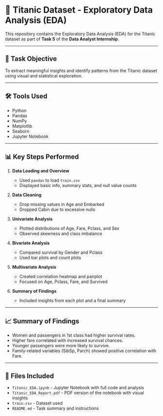 # 🚢 Titanic Dataset - Exploratory Data Analysis (EDA)

This repository contains the Exploratory Data Analysis (EDA) for the Titanic dataset as part of **Task 5** of the **Data Analyst Internship**.

---

## 📌 Task Objective

To extract meaningful insights and identify patterns from the Titanic dataset using visual and statistical exploration.

---

## 🛠 Tools Used

- Python
- Pandas
- NumPy
- Matplotlib
- Seaborn
- Jupyter Notebook

---

## 📊 Key Steps Performed

1. **Data Loading and Overview**
   - Used `pandas` to load `train.csv`
   - Displayed basic info, summary stats, and null value counts
     
2. **Data Cleaning**
   - Drop missing values in Age and Embarked
   - Dropped Cabin due to excessive nulls

3. **Univariate Analysis**
   - Plotted distributions of Age, Fare, Pclass, and Sex
   - Observed skewness and class imbalance

4. **Bivariate Analysis**
   - Compared survival by Gender and Pclass
   - Used bar plots and count plots

5. **Multivariate Analysis**
   - Created correlation heatmap and pairplot
   - Focused on Age, Pclass, Fare, and Survived

6. **Summary of Findings**
   - Included insights from each plot and a final summary

---

## 📈 Summary of Findings

- Women and passengers in 1st class had higher survival rates.
- Higher fare correlated with increased survival chances.
- Younger passengers were more likely to survive.
- Family-related variables (SibSp, Parch) showed positive correlation with Fare.

---

## 📁 Files Included

- `Titanic_EDA.ipynb` - Jupyter Notebook with full code and analysis
- `Titanic_EDA_Report.pdf` - PDF version of the notebook with visual insights
- `train.csv` - Dataset used
- `README.md` - Task summary and instructions
